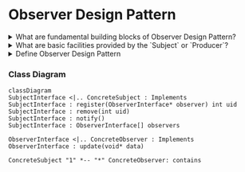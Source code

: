 # Observer Design Pattern

<details>
<summary>What are fundamental building blocks of Observer Design Pattern?</summary>
The Observer pattern consists of two elements:</br></br>
1. <b>Subject</b>: That is the subject of observation and is the porducer of new information that is consumed by `Observer`</br>
2. <b>Observer</b>: The one that observes the `subject` and is subscriber to the changes in state of the subject or consumer of the information produced by the `subject`.</br>
The Observer model can also be called <b>Publisher - Subscriber</b> pattern.
</details>

<details>
<summary>What are basic facilities provided by the `Subject` or `Producer`?</summary>
- The `Subject` must have a way of letting `Observers` subscribe and unsubscribe for the state change or new information.
</details>

<details>
<summary>Define Observer Design Pattern</summary>
Def'n: Observer Pattern defines an one-to-many relation between objects such that the change in the state of the Subject is notified to the dependent objects automatically.
</details>

### Class Diagram
```mermaid
classDiagram
SubjectInterface <|.. ConcreteSubject : Implements
SubjectInterface : register(ObserverInterface* observer) int uid
SubjectInterface : remove(int uid)
SubjectInterface : notify()
SubjectInterface : ObserverInterface[] observers

ObserverInterface <|.. ConcreteObserver : Implements
ObserverInterface : update(void* data)

ConcreteSubject "1" *-- "*" ConcreteObserver: contains  
```